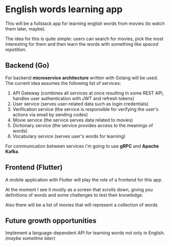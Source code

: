 # English words learning app
This will be a fullstack app for learning english words from movies (to watch them later, maybe).

The idea for this is quite simple: users can search for movies, pick the most interesting for them and then learn the words with something like *spaced repetition*.

## Backend (Go)
For backend **microservice architecture** written with Golang will be used. The current idea assumes the following list of services:  
1. API Gateway (combines all services at once resulting in some REST API, handles user authentication with JWT and refresh tokens)
2. User service (serves user-related data such as login credentials)
3. Verification service (the service is responsible for verifying the user's actions via email by sending codes)
4. Movie service (the service serves data related to movies)
5. Dictionary service (the service provides access to the meanings of words)
6. Vocabulary service (serves user's words for learning)

For communication between services i'm going to use **gRPC** and **Apache Kafka**.

## Frontend (Flutter)
A mobile application with Flutter will play the role of a frontend for this app.

At the moment I see it mostly as a screen that scrolls down, giving you definitions of words and some challenges to test their knowledge.

Also there will be a list of movies that will represent a collection of words


## Future growth opportunities
Implement a language-dependent API for learning words not only in English. _(maybe sometime later)_
